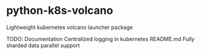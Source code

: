 # python-k8s-volcano
Lightweight kubernetes volcano launcher package

TODO:
Documentation
Centralized logging in kubernetes
README.md
Fully sharded data parallel support

